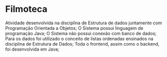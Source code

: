 # Filmoteca
Atividade desenvolvida na disciplina de Estrutura de dados juntamente com Programação Orientada a Objetos;
O Sistema possui linguagem de programação Java;
O Sistema não possui conexão com banco de dados;
Para os dados foi utilizado o conceito de listas ordenadas ensinados na disciplina de Estrutura de Dados;
Toda o frontend, assim como o backend, foi desenvolvida em Java;
